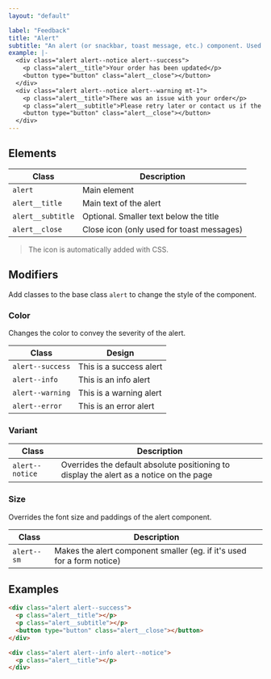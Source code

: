 ```yaml
---
layout: "default"

label: "Feedback"
title: "Alert"
subtitle: "An alert (or snackbar, toast message, etc.) component. Used to display feedback to the user after an action, but also to emphasise an element on a page (for a notice for intance)."
example: |-
  <div class="alert alert--notice alert--success">
    <p class="alert__title">Your order has been updated</p>
    <button type="button" class="alert__close"></button>
  </div>
  <div class="alert alert--notice alert--warning mt-1">
    <p class="alert__title">There was an issue with your order</p>
    <p class="alert__subtitle">Please retry later or contact us if the problem persist</p>
    <button type="button" class="alert__close"></button>
  </div>
---
```


## Elements

| Class | Description |
| --- | --- |
| `alert` | Main element |
| `alert__title` | Main text of the alert |
| `alert__subtitle` | Optional. Smaller text below the title |
| `alert__close` | Close icon (only used for toast messages) |

> The icon is automatically added with CSS.

## Modifiers

Add classes to the base class `alert` to change the style of the component.

### Color

Changes the color to convey the severity of the alert.

| Class | Design |
| --- | --- |
| `alert--success` | <span style="display: block;" class="alert alert--success alert--notice"><span class="alert__title">This is a success alert</span></span> |
| `alert--info` | <span style="display: block;" class="alert alert--info alert--notice"><span class="alert__title">This is an info alert</span></span> |
| `alert--warning` | <span style="display: block;" class="alert alert--warning alert--notice"><span class="alert__title">This is a warning alert</span></span> |
| `alert--error` | <span style="display: block;" class="alert alert--error alert--notice"><span class="alert__title">This is an error alert</span></span> |

### Variant

| Class | Description |
| --- | --- |
| `alert--notice` | Overrides the default absolute positioning to display the alert as a notice on the page |

### Size

Overrides the font size and paddings of the alert component.

| Class | Description |
| --- | --- |
| `alert--sm` | Makes the alert component smaller (eg. if it's used for a form notice) |

## Examples

```html
<div class="alert alert--success">
  <p class="alert__title"></p>
  <p class="alert__subtitle"></p>
  <button type="button" class="alert__close"></button>
</div>
```

```html
<div class="alert alert--info alert--notice">
  <p class="alert__title"></p>
</div>
```